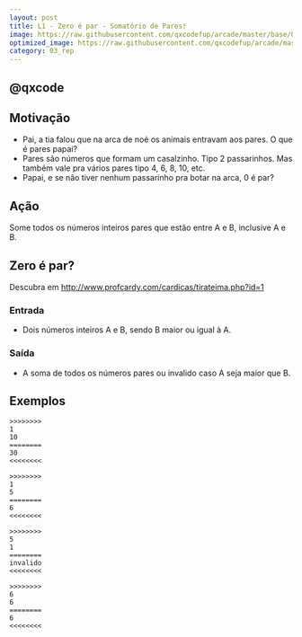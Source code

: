 ```yaml
---
layout: post
title: L1 - Zero é par - Somatório de Pares!
image: https://raw.githubusercontent.com/qxcodefup/arcade/master/base/045/__capa.jpg
optimized_image: https://raw.githubusercontent.com/qxcodefup/arcade/master/.indexer/thumbs/045/Readme.jpg
category: 03_rep
---
```

<!-- DON'T EDIT THIS FILE, GENERATED BY SCRIPT -->
<!-- DON'T EDIT THIS FILE, GENERATED BY SCRIPT -->
<!-- DON'T EDIT THIS FILE, GENERATED BY SCRIPT -->
<!-- DON'T EDIT THIS FILE, GENERATED BY SCRIPT -->
<!-- DON'T EDIT THIS FILE, GENERATED BY SCRIPT -->
## @qxcode



## Motivação

* Pai, a tia falou que na arca de noé os animais entravam aos pares. O que é pares papai?
* Pares são números que formam um casalzinho. Tipo 2 passarinhos. Mas também vale pra vários pares tipo 4, 6, 8, 10, etc.
* Papai, e se não tiver nenhum passarinho pra botar na arca, 0 é par?

## Ação

Some todos os números inteiros pares que estão entre A e B, inclusive A e B.

## Zero é par?

Descubra em http://www.profcardy.com/cardicas/tirateima.php?id=1

### Entrada

* Dois números inteiros A e B, sendo B maior ou igual à A.

### Saída

* A soma de todos os números pares ou invalido caso A seja maior que B.

## Exemplos
```
>>>>>>>>
1
10
========
30
<<<<<<<<

>>>>>>>>
1
5
========
6
<<<<<<<<

>>>>>>>>
5
1
========
invalido
<<<<<<<<

>>>>>>>>
6
6
========
6
<<<<<<<<
```


